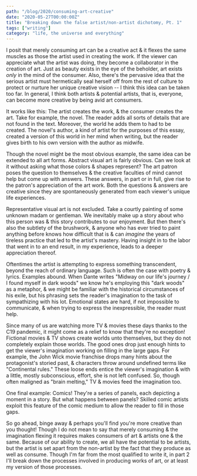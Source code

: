 ```yaml
---
path: "/blog/2020/consuming-art-creative"
date: "2020-05-27T00:00:00Z"
title: "Breaking down the false artist/non-artist dichotomy, Pt. 1"
tags: ["writing"]
category: "life, the universe and everything"
---
```


I posit that merely consuming art can be a creative act & it flexes the same muscles as those the artist used in creating the work. If the viewer can appreciate what the artist was doing, they become a collaborator in the creation of art. Just as beauty exists in the eye of the beholder, art exists _only_ in the mind of the consumer. Also, there's the pervasive idea that the serious artist must hermetically seal herself off from the rest of culture to protect or nurture her unique creative vision -- I think this idea can be taken too far. In general, I think both artists & potential artists, that is, everyone, can become more creative by being avid art consumers.

It works like this: The artist creates the work, & the consumer creates the art. Take for example, the novel. The reader adds all sorts of details that are not found in the text. Moreover, the world he adds them to had to be created. The novel's author, a kind of artist for the purposes of this essay, created a version of this world in her mind when writing, but the reader gives birth to his own version with the author as midwife.

Though the novel might be the most obvious example, the same idea can be extended to all art forms. Abstract visual art is fairly obvious. Can we look at it without asking what those colors & shapes represent? The art patron poses the question to themselves & the creative faculties of mind cannot help but come up with answers. These answers, in part or in full, give rise to the patron's appreciation of the art work. Both the questions & answers are creative since they are spontaneously generated from each viewer's unique life experiences.

Representative visual art is not excluded. Take a courtly painting of some unknown madam or gentleman. We inevitably make up a story about who this person was & this story contributes to our enjoyment. But then there's also the subtlety of the brushwork, & anyone who has ever tried to paint anything before knows how difficult that is & can _imagine_ the years of tireless practice that led to the artist's mastery. Having insight in to the labor that went in to an end result, in my experience, leads to a deeper appreciation thereof.

Oftentimes the artist is attempting to express something transcendent, beyond the reach of ordinary language. Such is often the case with poetry & lyrics. Examples abound. When Dante writes "Midway on our life's journey / I found myself in dark woods" we know he's employing this "dark woods" as a metaphor, & we might be familiar with the historical circumstances of his exile, but his phrasing sets the reader's imagination to the task of sympathizing with his lot. Emotional states are hard, if not impossible to communicate, & when trying to express the inexpressible, the reader must help.

Since many of us are watching more TV & movies these days thanks to the C19 pandemic, it might come as a relief to know that they're no exception! Fictional movies & TV shows create worlds unto themselves, but they do not completely explain those worlds. The good ones drop just enough hints to get the viewer's imagination working on filling in the large gaps. For example, the John Wick movie franchise drops many hints about the protagonist's storied past, & characters throw around undefined terms like "Continental rules." These loose ends entice the viewer's imagination & with a little, mostly subconscious, effort, she is not left confused. So, though often maligned as "brain melting," TV & movies feed the imagination too.

One final example: Comics! They're a series of panels, each depicting a moment in a story. But what happens between panels? Skilled comic artists exploit this feature of the comic medium to allow the reader to fill in those gaps.

So go ahead, binge away & perhaps you'll find you're more creative than you thought! Though I do not mean to say that merely consuming & the imagination flexing it requires makes consumers of art & artists one & the same. Because of our ability to create, we all have the potential to be artists, but the artist is set apart from the non-artist by the fact that they produce as well as consume. Though I'm far from the most qualified to write it, in part 2 I'll break down the processes involved in producing works of art, or at least my version of those processes.
